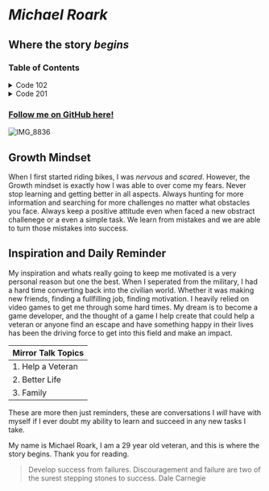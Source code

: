 # ***Michael Roark***
## Where the story _begins_

### Table of Contents

<details>

<summary> Code 102 </summary>

- Class One [Learning Markdown](./Code%20102/learning-markdown.md)
- Class Two [Coders Computer](./Code%20102/coders-computer.md)
- Class Three [Git and GitHub](./Code%20102/gitandgithub.md)
- Class Four [Structure web pages with HTML](./Code%20102/class-4-structure-%20web-page-html.md)
- Class Five [Design Web pages with CSS](./Code%20102/class5-css.md)
- Class Six [Dynamic web pages with JavaScript](./Code%20102/class6-Javascript.md)
- Class Seven [Programming with JavaScript](./Code%20102/class7-programwjava.md)
- Class Eight [Operators and Loops](./Code%20102/class8-operator-loops.md)

</details>

<details>  

<summary> Code 201 </summary>

- Class One [Intro to 201](./Code%20201/Class-01.md)
- Class Two [Basics of HTML, CSS & JS](./Code%20201/class-02.md)
- Class Three [HTML Lists, Control Flow with JS, and the CSS Box Model](./Code%20201/class-03.md)
- Class Four
- Class Five
- Class Six
- Class Seven
- Class Eight
- Class Nine
- Class Ten
- Class Eleven
- Class Twelve
- Class Thirteen
- Class Fourteen
- Class Fifteen

</details>

### [Follow me on GitHub here!](https://github.com/MrShambles)
![IMG_8836](https://github.com/MrShambles/MrShambles.github.io-reading-notes-/assets/153869998/256fa4cd-067e-44dc-b663-2a63b2a5617e)
## **Growth Mindset**
When I first started riding bikes, I was _nervous_ and _scared_. However, the Growth mindset is exactly how I was able to over come my fears.
Never stop learning and getting better in all aspects. Always hunting for more information and searching for more challenges no matter what obstacles you face.
Always keep a positive attitude even when faced a new obstract challenege or a even a simple task. We learn from mistakes and we are able to turn those mistakes into success.
## **Inspiration and Daily Reminder**
My inspiration and whats really going to keep me motivated is a very personal reason but one the best. When I seperated from the military, I had a hard time converting 
back into the civilian world. Whether it was making new friends, finding a fullfilling job, finding motivation. I heavily relied on video games to get me through some hard times.
My dream is to become a game developer, and the thought of a game I help create that could help a veteran or anyone find an escape and have something happy in their lives has been
the driving force to get into this field and make an impact.

|  Mirror Talk Topics  |
|----------------------|
| 1. Help a Veteran    |
| 2. Better Life       |
| 3. Family            |

These are more then just reminders, these are conversations I _will_ have with myself if I ever doubt my ability to learn and succeed in any new tasks I take.

My name is Michael Roark, I am a 29 year old veteran, and this is where the story begins. Thank you for reading.

> Develop success from failures. Discouragement and failure are two of the surest stepping stones to success.
> Dale Carnegie

